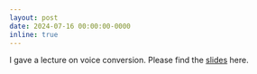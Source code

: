 ```yaml
---
layout: post
date: 2024-07-16 00:00:00-0000
inline: true
---
```


I gave a lecture on voice conversion. Please find the [slides](./assets/pdf/20240716-class.pdf) here.